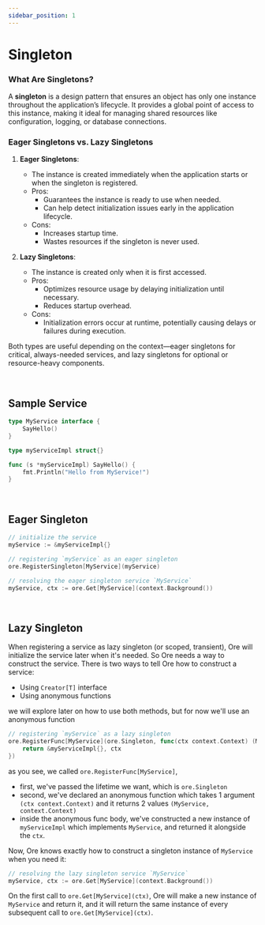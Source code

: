 ```yaml
---
sidebar_position: 1
---
```


# Singleton

### What Are Singletons?

A **singleton** is a design pattern that ensures an object has only one instance throughout the application’s lifecycle. It provides a global point of access to this instance, making it ideal for managing shared resources like configuration, logging, or database connections.

### Eager Singletons vs. Lazy Singletons

1. **Eager Singletons**:
    - The instance is created immediately when the application starts or when the singleton is registered.
    - Pros:
        - Guarantees the instance is ready to use when needed.
        - Can help detect initialization issues early in the application lifecycle.
    - Cons:
        - Increases startup time.
        - Wastes resources if the singleton is never used.

2. **Lazy Singletons**:
    - The instance is created only when it is first accessed.
    - Pros:
        - Optimizes resource usage by delaying initialization until necessary.
        - Reduces startup overhead.
    - Cons:
        - Initialization errors occur at runtime, potentially causing delays or failures during execution.

Both types are useful depending on the context—eager singletons for critical, always-needed services, and lazy singletons for optional or resource-heavy components.

<br />

## Sample Service

```go
type MyService interface {
    SayHello()
}

type myServiceImpl struct{}

func (s *myServiceImpl) SayHello() {
    fmt.Println("Hello from MyService!")
}
```

<br/>

## Eager Singleton

```go
// initialize the service
myService := &myServiceImpl{}

// registering `myService` as an eager singleton
ore.RegisterSingleton[MyService](myService)
```

```go
// resolving the eager singleton service `MyService`
myService, ctx := ore.Get[MyService](context.Background())
```

<br/>

## Lazy Singleton

When registering a service as lazy singleton (or scoped, transient), Ore will initialize the service
later when it's needed. So Ore needs a way to construct the service.
There is two ways to tell Ore how to construct a service:
- Using `Creator[T]` interface
- Using anonymous functions

we will explore later on how to use both methods, but for now we'll use an anonymous function

```go
// registering `myService` as a lazy singleton
ore.RegisterFunc[MyService](ore.Singleton, func(ctx context.Context) (MyService, context.Context) {
    return &myServiceImpl{}, ctx
})
```

as you see, we called `ore.RegisterFunc[MyService]`,
- first, we've passed the lifetime we want, which is `ore.Singleton`
- second, we've declared an anonymous function which takes 1 argument `(ctx context.Context)`
and it returns 2 values `(MyService, context.Context)`
- inside the anonymous func body, we've constructed a new instance of `myServiceImpl` which implements `MyService`, and returned it alongside the `ctx`.


Now, Ore knows exactly how to construct a singleton instance of `MyService` when you need it:
```go
// resolving the lazy singleton service `MyService`
myService, ctx := ore.Get[MyService](context.Background())
```

On the first call to `ore.Get[MyService](ctx)`, Ore will make a new instance of `MyService` and return it,
and it will return the same instance of every subsequent call to `ore.Get[MyService](ctx)`.
